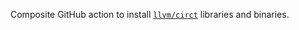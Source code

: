 Composite GitHub action to install [`llvm/circt`](https://github.com/llvm/circt)
libraries and binaries.
